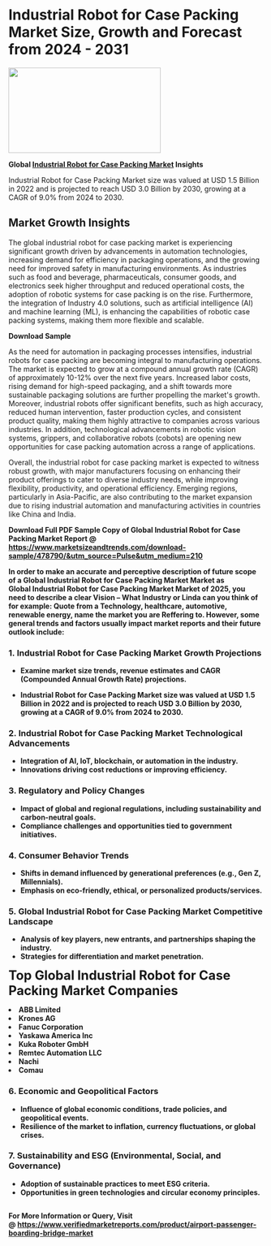 <H1>Industrial Robot for Case Packing Market Size, Growth and Forecast from 2024 - 2031</H1><img class="aligncenter size-medium wp-image-584254" src="https://thirdeyenews.in/wp-content/uploads/2024/09/Global-Market-Research-300x168.jpeg" alt="" width="300" height="168" /><p><strong>Global&nbsp;<a href="https://www.marketsizeandtrends.com/download-sample/478790/&amp;utm_source=Pulse&amp;utm_medium=210">Industrial Robot for Case Packing Market</a> Insights</strong></p><p>Industrial Robot for Case Packing Market size was valued at USD 1.5 Billion in 2022 and is projected to reach USD 3.0 Billion by 2030, growing at a CAGR of 9.0% from 2024 to 2030.</p><p><h2>Market Growth Insights</h2> <p>The global industrial robot for case packing market is experiencing significant growth driven by advancements in automation technologies, increasing demand for efficiency in packaging operations, and the growing need for improved safety in manufacturing environments. As industries such as food and beverage, pharmaceuticals, consumer goods, and electronics seek higher throughput and reduced operational costs, the adoption of robotic systems for case packing is on the rise. Furthermore, the integration of Industry 4.0 solutions, such as artificial intelligence (AI) and machine learning (ML), is enhancing the capabilities of robotic case packing systems, making them more flexible and scalable.</p> <p><strong>Download Sample</strong></p> <p>As the need for automation in packaging processes intensifies, industrial robots for case packing are becoming integral to manufacturing operations. The market is expected to grow at a compound annual growth rate (CAGR) of approximately 10-12% over the next five years. Increased labor costs, rising demand for high-speed packaging, and a shift towards more sustainable packaging solutions are further propelling the market's growth. Moreover, industrial robots offer significant benefits, such as high accuracy, reduced human intervention, faster production cycles, and consistent product quality, making them highly attractive to companies across various industries. In addition, technological advancements in robotic vision systems, grippers, and collaborative robots (cobots) are opening new opportunities for case packing automation across a range of applications.</p> <p>Overall, the industrial robot for case packing market is expected to witness robust growth, with major manufacturers focusing on enhancing their product offerings to cater to diverse industry needs, while improving flexibility, productivity, and operational efficiency. Emerging regions, particularly in Asia-Pacific, are also contributing to the market expansion due to rising industrial automation and manufacturing activities in countries like China and India.</p> <p><strong></p><p><span class=""><strong>Download Full PDF Sample Copy of Global Industrial Robot for Case Packing Market Report</strong> @ <a href="https://www.marketsizeandtrends.com/download-sample/478790/&amp;utm_source=Pulse&amp;utm_medium=210" target="_blank">https://www.marketsizeandtrends.com/download-sample/478790/&amp;utm_source=Pulse&amp;utm_medium=210</a></span></p><p>In order to make an accurate and perceptive description of future scope of a Global&nbsp;Industrial Robot for Case Packing Market Market as Global&nbsp;Industrial Robot for Case Packing Market Market of 2025, you need to describe a clear Vision &ndash; What Industry or Linda can you think of for example: Quote from a Technology, healthcare, automotive, renewable energy, name the market you are Reffering to. However, some general trends and factors usually impact market reports and their future outlook include:</p><h3>1.&nbsp;<strong>Industrial Robot for Case Packing Market Growth Projections</strong></h3><ul><li>Examine market size trends, revenue estimates and CAGR (Compounded Annual Growth Rate) projections.</li><li><p>Industrial Robot for Case Packing Market size was valued at USD 1.5 Billion in 2022 and is projected to reach USD 3.0 Billion by 2030, growing at a CAGR of 9.0% from 2024 to 2030.</p></li></ul><h3>2.&nbsp;<strong>Industrial Robot for Case Packing Market Technological Advancements</strong></h3><ul><li>Integration of AI, IoT, blockchain, or automation in the industry.</li><li>Innovations driving cost reductions or improving efficiency.</li></ul><h3>3.&nbsp;<strong>Regulatory and Policy Changes</strong></h3><ul><li>Impact of global and regional regulations, including sustainability and carbon-neutral goals.</li><li>Compliance challenges and opportunities tied to government initiatives.</li></ul><h3>4.&nbsp;<strong>Consumer Behavior Trends</strong></h3><ul><li>Shifts in demand influenced by generational preferences (e.g., Gen Z, Millennials).</li><li>Emphasis on eco-friendly, ethical, or personalized products/services.</li></ul><h3>5.&nbsp;<strong>Global Industrial Robot for Case Packing Market Competitive Landscape</strong></h3><ul><li>Analysis of key players, new entrants, and partnerships shaping the industry.</li><li>Strategies for differentiation and market penetration.</li></ul><p data-pm-slice="1 1 []"><span style="color: inherit; font-family: inherit; font-size: 25px;">Top Global Industrial Robot for Case Packing Market Companies</span></p><div class="" data-test-id=""><p><li>ABB Limited</li><li> Krones AG</li><li> Fanuc Corporation</li><li> Yaskawa America Inc</li><li> Kuka Roboter GmbH</li><li> Remtec Automation LLC</li><li> Nachi</li><li> Comau</li></p></div><h3>6.&nbsp;<strong>Economic and Geopolitical Factors</strong></h3><ul><li>Influence of global economic conditions, trade policies, and geopolitical events.</li><li>Resilience of the market to inflation, currency fluctuations, or global crises.</li></ul><h3>7.&nbsp;<strong>Sustainability and ESG (Environmental, Social, and Governance)</strong></h3><ul><li>Adoption of sustainable practices to meet ESG criteria.</li><li>Opportunities in green technologies and circular economy principles.</li></ul><h2><strong style="font-size: 14px;">For More Information or Query, Visit @&nbsp;</strong><a style="background-color: #ffffff; font-size: 14px;" href="https://www.marketsizeandtrends.com/report/industrial-robot-for-case-packing-market/" target="_blank">https://www.verifiedmarketreports.com/product/airport-passenger-boarding-bridge-market</a></h2>
